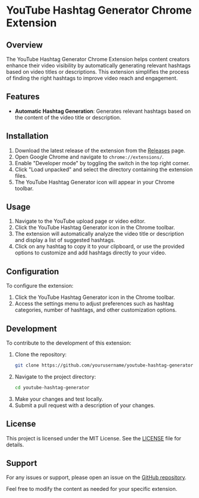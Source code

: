 # YouTube Hashtag Generator Chrome Extension

## Overview

The YouTube Hashtag Generator Chrome Extension helps content creators enhance their video visibility by automatically generating relevant hashtags based on video titles or descriptions. This extension simplifies the process of finding the right hashtags to improve video reach and engagement.

## Features

- **Automatic Hashtag Generation**: Generates relevant hashtags based on the content of the video title or description.

## Installation

1. Download the latest release of the extension from the [Releases](https://github.com/yourusername/youtube-hashtag-generator) page.
2. Open Google Chrome and navigate to `chrome://extensions/`.
3. Enable "Developer mode" by toggling the switch in the top right corner.
4. Click "Load unpacked" and select the directory containing the extension files.
5. The YouTube Hashtag Generator icon will appear in your Chrome toolbar.

## Usage

1. Navigate to the YouTube upload page or video editor.
2. Click the YouTube Hashtag Generator icon in the Chrome toolbar.
3. The extension will automatically analyze the video title or description and display a list of suggested hashtags.
4. Click on any hashtag to copy it to your clipboard, or use the provided options to customize and add hashtags directly to your video.

## Configuration

To configure the extension:

1. Click the YouTube Hashtag Generator icon in the Chrome toolbar.
2. Access the settings menu to adjust preferences such as hashtag categories, number of hashtags, and other customization options.

## Development

To contribute to the development of this extension:

1. Clone the repository:
   ```bash
   git clone https://github.com/yourusername/youtube-hashtag-generator.git
   ```
2. Navigate to the project directory:
   ```bash
   cd youtube-hashtag-generator
   ```
3. Make your changes and test locally.
4. Submit a pull request with a description of your changes.

## License

This project is licensed under the MIT License. See the [LICENSE](LICENSE) file for details.

## Support

For any issues or support, please open an issue on the [GitHub repository](https://github.com/yourusername/hashtag-generator/issues).

Feel free to modify the content as needed for your specific extension.
